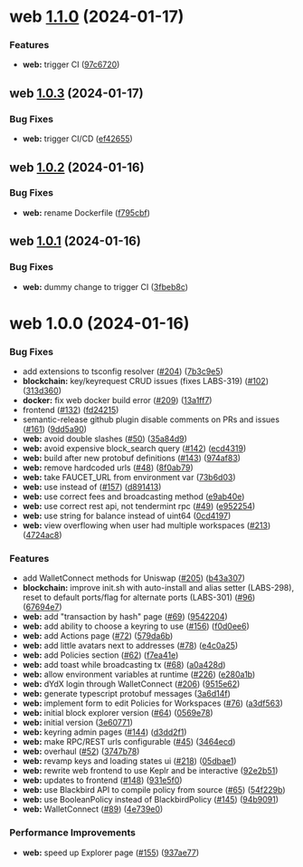 # web [1.1.0](https://github.com/qredo/fusionchain/compare/web@1.0.3...web@1.1.0) (2024-01-17)


### Features

* **web:** trigger CI ([97c6720](https://github.com/qredo/fusionchain/commit/97c6720d0100eed554ba06035c9279301d4e84e7))

## web [1.0.3](https://github.com/qredo/fusionchain/compare/web@1.0.2...web@1.0.3) (2024-01-17)


### Bug Fixes

* **web:** trigger CI/CD ([ef42655](https://github.com/qredo/fusionchain/commit/ef42655576bcb6f39ccc3bdd2c875cb421749937))

## web [1.0.2](https://github.com/qredo/fusionchain/compare/web@1.0.1...web@1.0.2) (2024-01-16)


### Bug Fixes

* **web:** rename Dockerfile ([f795cbf](https://github.com/qredo/fusionchain/commit/f795cbf47a2186575c11c4b7f09f4fe824587ad4))

## web [1.0.1](https://github.com/qredo/fusionchain/compare/web@1.0.0...web@1.0.1) (2024-01-16)


### Bug Fixes

* **web:** dummy change to trigger CI ([3fbeb8c](https://github.com/qredo/fusionchain/commit/3fbeb8cea6d9b10aef2425cc520a1056d6daf9aa))

# web 1.0.0 (2024-01-16)


### Bug Fixes

* add extensions to tsconfig resolver ([#204](https://github.com/qredo/fusionchain/issues/204)) ([7b3c9e5](https://github.com/qredo/fusionchain/commit/7b3c9e51531b18dfc365441855df0ab26b4b113e))
* **blockchain:** key/keyrequest CRUD issues (fixes LABS-319) ([#102](https://github.com/qredo/fusionchain/issues/102)) ([313d360](https://github.com/qredo/fusionchain/commit/313d36057ca5e6f59ff5d84df81c47c14fe01af7))
* **docker:** fix web docker build error ([#209](https://github.com/qredo/fusionchain/issues/209)) ([13a1ff7](https://github.com/qredo/fusionchain/commit/13a1ff79050d2aac56373e89cff719f81ef86c37))
* frontend ([#132](https://github.com/qredo/fusionchain/issues/132)) ([fd24215](https://github.com/qredo/fusionchain/commit/fd24215dfb76e7f0a222d30d9473300bcea4ff42))
* semantic-release github plugin disable comments on PRs and issues ([#161](https://github.com/qredo/fusionchain/issues/161)) ([9dd5a90](https://github.com/qredo/fusionchain/commit/9dd5a90baf619f2160468d3483db8ffb45c6d80a))
* **web:** avoid double slashes ([#50](https://github.com/qredo/fusionchain/issues/50)) ([35a84d9](https://github.com/qredo/fusionchain/commit/35a84d96689282038966ef4994bb4aa1c3a0cf47))
* **web:** avoid expensive block_search query ([#142](https://github.com/qredo/fusionchain/issues/142)) ([ecd4319](https://github.com/qredo/fusionchain/commit/ecd43195262b57c56fa89f56ea2466e0f733bc2a))
* **web:** build after new protobuf definitions ([#143](https://github.com/qredo/fusionchain/issues/143)) ([974af83](https://github.com/qredo/fusionchain/commit/974af83f256e49f290f9d4fcaa301e068c7521be))
* **web:** remove hardcoded urls ([#48](https://github.com/qredo/fusionchain/issues/48)) ([8f0ab79](https://github.com/qredo/fusionchain/commit/8f0ab79a2d507f3fdd9f027222339a8d5fd0906d))
* **web:** take FAUCET_URL from environment var ([73b6d03](https://github.com/qredo/fusionchain/commit/73b6d037f2a3700d56e597fda8fb7c76e2482e23))
* **web:** use <Link> instead of <a> ([#157](https://github.com/qredo/fusionchain/issues/157)) ([d891413](https://github.com/qredo/fusionchain/commit/d891413569c574e3967650b690493d2813054026))
* **web:** use correct fees and broadcasting method ([e9ab40e](https://github.com/qredo/fusionchain/commit/e9ab40ef0267fcbd3478a9cabfbc66b65329f462))
* **web:** use correct rest api, not tendermint rpc ([#49](https://github.com/qredo/fusionchain/issues/49)) ([e952254](https://github.com/qredo/fusionchain/commit/e952254830293c93035aadaa19c35d604deac4e2))
* **web:** use string for balance instead of uint64 ([0cd4197](https://github.com/qredo/fusionchain/commit/0cd41971eb092be8e4c16779777a09ce2b21ffae))
* **web:** view overflowing when user had multiple workspaces ([#213](https://github.com/qredo/fusionchain/issues/213)) ([4724ac8](https://github.com/qredo/fusionchain/commit/4724ac86daf7d3b665ee46fe0bb879f5946bd8a6))


### Features

* add WalletConnect methods for Uniswap ([#205](https://github.com/qredo/fusionchain/issues/205)) ([b43a307](https://github.com/qredo/fusionchain/commit/b43a307ee728ce9043ed03e51a9528394d48c4ca))
* **blockchain:** improve init.sh with auto-install and alias setter (LABS-298), reset to default ports/flag for alternate ports (LABS-301) ([#96](https://github.com/qredo/fusionchain/issues/96)) ([67694e7](https://github.com/qredo/fusionchain/commit/67694e7218ae8c9e10716a3cf9e2792b00611997))
* **web:** add "transaction by hash" page ([#69](https://github.com/qredo/fusionchain/issues/69)) ([9542204](https://github.com/qredo/fusionchain/commit/9542204be987f304cdc8fdb085641590bf6e9724))
* **web:** add ability to choose a keyring to use ([#156](https://github.com/qredo/fusionchain/issues/156)) ([f0d0ee6](https://github.com/qredo/fusionchain/commit/f0d0ee6e5f8d67fcd6831336afe99888bc85c739))
* **web:** add Actions page ([#72](https://github.com/qredo/fusionchain/issues/72)) ([579da6b](https://github.com/qredo/fusionchain/commit/579da6b70db180edeb2864e9c47a9643547d48af))
* **web:** add little avatars next to addresses ([#78](https://github.com/qredo/fusionchain/issues/78)) ([e4c0a25](https://github.com/qredo/fusionchain/commit/e4c0a250461069e6c5da29e1df48ed03f849a82d))
* **web:** add Policies section ([#62](https://github.com/qredo/fusionchain/issues/62)) ([f7ea41e](https://github.com/qredo/fusionchain/commit/f7ea41e1b43036d351bd7eca419f0673e52f7d07))
* **web:** add toast while broadcasting tx ([#68](https://github.com/qredo/fusionchain/issues/68)) ([a0a428d](https://github.com/qredo/fusionchain/commit/a0a428dbdce059e65fe55db335fbeab2cd4a20ea))
* **web:** allow environment variables at runtime ([#226](https://github.com/qredo/fusionchain/issues/226)) ([e280a1b](https://github.com/qredo/fusionchain/commit/e280a1b6380951dd1385ae1e46795c00940e8e4c))
* **web:** dYdX login through WalletConnect ([#206](https://github.com/qredo/fusionchain/issues/206)) ([9515e62](https://github.com/qredo/fusionchain/commit/9515e623bb2a3793cee017afef81f8b0d14de779))
* **web:** generate typescript protobuf messages ([3a6d14f](https://github.com/qredo/fusionchain/commit/3a6d14fa4b6c0cce07718bb6a39b9e869ca1e215))
* **web:** implement form to edit Policies for Workspaces ([#76](https://github.com/qredo/fusionchain/issues/76)) ([a3df563](https://github.com/qredo/fusionchain/commit/a3df563d0baef7a13d02f799d60e49e6fb850b36))
* **web:** initial block explorer version ([#64](https://github.com/qredo/fusionchain/issues/64)) ([0569e78](https://github.com/qredo/fusionchain/commit/0569e78b2bed97c59da7d811ecc39b39f2a093d7))
* **web:** initial version ([3e60771](https://github.com/qredo/fusionchain/commit/3e60771795f924aaab0bd70c037e34df4a60d5f1))
* **web:** keyring admin pages ([#144](https://github.com/qredo/fusionchain/issues/144)) ([d3dd2f1](https://github.com/qredo/fusionchain/commit/d3dd2f1e71d2c52b7035a25884a0d868ed5fb417))
* **web:** make RPC/REST urls configurable ([#45](https://github.com/qredo/fusionchain/issues/45)) ([3464ecd](https://github.com/qredo/fusionchain/commit/3464ecdaf5fa1aa3c9510c3fdcfa332bb677592e))
* **web:** overhaul ([#52](https://github.com/qredo/fusionchain/issues/52)) ([3747b78](https://github.com/qredo/fusionchain/commit/3747b781bb168b269c1f36c8cf0ae694eef1e858))
* **web:** revamp keys and loading states ui ([#218](https://github.com/qredo/fusionchain/issues/218)) ([05dbae1](https://github.com/qredo/fusionchain/commit/05dbae1013398d77c2191da5aeb3fbe44776b09b))
* **web:** rewrite web frontend to use Keplr and be interactive ([92e2b51](https://github.com/qredo/fusionchain/commit/92e2b510cf0c4bc79fff3b414644fac194d823b0))
* **web:** updates to frontend ([#148](https://github.com/qredo/fusionchain/issues/148)) ([931e5f0](https://github.com/qredo/fusionchain/commit/931e5f08d4a45ddbd4767ee2cf5a003fd52d2e57))
* **web:** use Blackbird API to compile policy from source ([#65](https://github.com/qredo/fusionchain/issues/65)) ([54f229b](https://github.com/qredo/fusionchain/commit/54f229b4c535b5ad46ddcc9d05060092b1a91faa))
* **web:** use BooleanPolicy instead of BlackbirdPolicy ([#145](https://github.com/qredo/fusionchain/issues/145)) ([94b9091](https://github.com/qredo/fusionchain/commit/94b9091021312c6ff4849101e1e4cf4763175c75))
* **web:** WalletConnect ([#89](https://github.com/qredo/fusionchain/issues/89)) ([4e739e0](https://github.com/qredo/fusionchain/commit/4e739e0036aeea9d8cfd70f533940f1aafa0006f))


### Performance Improvements

* **web:** speed up Explorer page ([#155](https://github.com/qredo/fusionchain/issues/155)) ([937ae77](https://github.com/qredo/fusionchain/commit/937ae77b8c41c2b2dca16fee99c8a421dc0f06ff))
